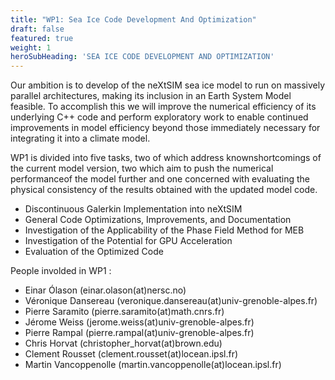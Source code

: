 ```yaml
---
title: "WP1: Sea Ice Code Development And Optimization"
draft: false
featured: true
weight: 1
heroSubHeading: 'SEA ICE CODE DEVELOPMENT AND OPTIMIZATION'
---
```


Our ambition is to develop of the neXtSIM sea ice model to run on massively parallel architectures, making its inclusion in an Earth System Model feasible. To accomplish this we will improve the numerical efficiency of its underlying C++ code and perform exploratory work to enable continued improvements in model efficiency beyond those immediately necessary for integrating it into a climate model. 

WP1 is divided into five tasks, two of which address knownshortcomings of the current model version, two which aim to push the numerical performanceof the model further and one concerned with evaluating the physical consistency of the results obtained with the updated model code.

 - Discontinuous Galerkin Implementation into neXtSIM
 - General Code Optimizations, Improvements, and Documentation
 - Investigation of the Applicability of the Phase Field Method for MEB
 - Investigation of the Potential for GPU Acceleration
 - Evaluation of the Optimized  Code

 People involded in WP1 :

 - Einar Ólason (einar.olason(at)nersc.no)
 - Véronique Dansereau (veronique.dansereau(at)univ-grenoble-alpes.fr)
 - Pierre Saramito (pierre.saramito(at)math.cnrs.fr)
 - Jérome Weiss (jerome.weiss(at)univ-grenoble-alpes.fr)
 - Pierre Rampal (pierre.rampal(at)univ-grenoble-alpes.fr)
 - Chris Horvat (christopher_horvat(at)brown.edu)
 - Clement Rousset (clement.rousset(at)locean.ipsl.fr)
 - Martin Vancoppenolle (martin.vancoppenolle(at)locean.ipsl.fr)
